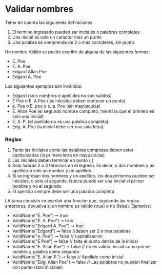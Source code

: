 # Validar nombres

Tener en cuenta las siguientes definiciones
1) El termino ingresado pueden ser iniciales o palabras completas
2) Una inicial es solo un caracter mas un punto
3) Una palabra se comprende de 2 o mas caracteres, sin punto.

Un nombre Válido se puede escribir de alguna de las siguientes formas:
- E. Poe
- E. A. Poe
- Edgard Allan Poe
- Edgard A. Poe

Los siguientes ejemplos son inválidos:
- Edgard (solo nombres o apellidos no son validos)
- E Poe o E. A Poe (las iniciales deben contener un punto)
- e. Poe o E. poe o e. a. Poe (sin mayúsculas)
- E. Allan Poe (el segundo nombre completo, mientras que el primero es solo una inicial)
- E. A. P. (el apellido no es una palabra completa)
- Edg. A. Poe (la inicial debe ser una sola letra)

### Reglas
1) Tanto las iniciales como las palabras completas deben estar capitalizadas (la primera letra en mayúsculas)
2) Las iniciales deben terminar en punto (.)
3) Solo habrán 2 o 3 términos en el ingreso. Es decir, o dos nombres y un apellido o solo un nombre y un apellido
4) Si se ingresan dos nombres y un apellido, los dos primeros pueden ser iniciales, o solo el segundo. Nunca puede ser una inicial el primer nombre y no el segundo
5) El apellido siempre debe ser una palabra completa

LA tarea consiste en escribir una función que, siguiendo las reglas anteriores, devuelva si un
nombre es válido (true) o no (false). Ejemplos:
- ValidName("E. Poe") ➞ true
- ValidName("E. A. Poe") ➞ true
- ValidName("Edgard A. Poe") ➞ true
- ValidName("Edgard") ➞ false //deben ser 2 o tres palabras
- ValidName("e. Poe") ➞ false // capitalizacion
- ValidName("E Poe") ➞ false // falta el punto detrás de la inicial
- ValidName("E. Allan Poe") ➞ false // no es valido: inicial como primer nombre y palabra como segundo
- ValidName("E. Allan P.") ➞ false // Apellido como inicial
- ValidName("Edg. Allan Poe") ➞ false // Las palabras no pueden finalizar con punto (solo iniciales)